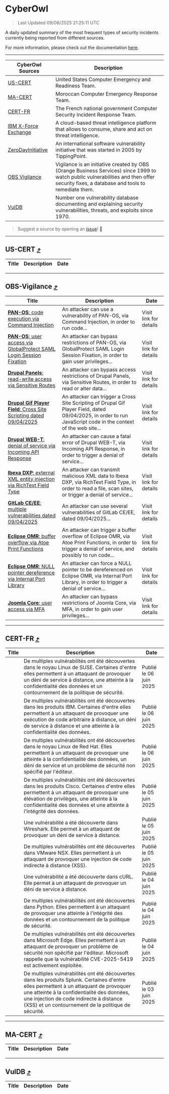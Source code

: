 
 <div id='top'></div>

# CyberOwl

 > Last Updated 09/06/2025 21:25:11 UTC
 
 A daily updated summary of the most frequent types of security incidents currently being reported from different sources.
 
 For more information, please check out the documentation [here](./docs/README.md).
 
 ---
 |CyberOwl Sources|Description|
 |---|---|
 |[US-CERT](#us-cert-arrow_heading_up)|United States Computer Emergency and Readiness Team.|
 |[MA-CERT](#ma-cert-arrow_heading_up)|Moroccan Computer Emergency Response Team.|
 |[CERT-FR](#cert-fr-arrow_heading_up)|The French national government Computer Security Incident Response Team.|
 |[IBM X-Force Exchange](#ibmcloud-arrow_heading_up)|A cloud-based threat intelligence platform that allows to consume, share and act on threat intelligence.|
 |[ZeroDayInitiative](#zerodayinitiative-arrow_heading_up)|An international software vulnerability initiative that was started in 2005 by TippingPoint.|
 |[OBS Vigilance](#obs-vigilance-arrow_heading_up)|Vigilance is an initiative created by OBS (Orange Business Services) since 1999 to watch public vulnerabilities and then offer security fixes, a database and tools to remediate them.|
 |[VulDB](#vuldb-arrow_heading_up)|Number one vulnerability database documenting and explaining security vulnerabilities, threats, and exploits since 1970.|
 
 > Suggest a source by opening an [issue](https://github.com/karimhabush/cyberowl/issues)! :raised_hands:
 ---

## US-CERT [:arrow_heading_up:](#cyberowl)

 |Title|Description|Date|
 |---|---|---|
 
 ---

## OBS-Vigilance [:arrow_heading_up:](#cyberowl)

 |Title|Description|Date|
 |---|---|---|
 |[<a href="https://vigilance.fr/vulnerability/PAN-OS-code-execution-via-Command-Injection-46853" class="noirorange"><b>PAN-OS</b>: code execution via Command Injection</a>](https://vigilance.fr/vulnerability/PAN-OS-code-execution-via-Command-Injection-46853)|An attacker can use a vulnerability of PAN-OS, via Command Injection, in order to run code...|Visit link for details|
 |[<a href="https://vigilance.fr/vulnerability/PAN-OS-user-access-via-GlobalProtect-SAML-Login-Session-Fixation-46852" class="noirorange"><b>PAN-OS</b>: user access via GlobalProtect SAML Login Session Fixation</a>](https://vigilance.fr/vulnerability/PAN-OS-user-access-via-GlobalProtect-SAML-Login-Session-Fixation-46852)|An attacker can bypass restrictions of PAN-OS, via GlobalProtect SAML Login Session Fixation, in order to gain user privileges...|Visit link for details|
 |[<a href="https://vigilance.fr/vulnerability/Drupal-Panels-read-write-access-via-Sensitive-Routes-46847" class="noirorange"><b>Drupal Panels</b>: read-write access via Sensitive Routes</a>](https://vigilance.fr/vulnerability/Drupal-Panels-read-write-access-via-Sensitive-Routes-46847)|An attacker can bypass access restrictions of Drupal Panels, via Sensitive Routes, in order to read or alter data...|Visit link for details|
 |[<a href="https://vigilance.fr/vulnerability/Drupal-Gif-Player-Field-Cross-Site-Scripting-dated-09-04-2025-46846" class="noirorange"><b>Drupal Gif Player Field</b>: Cross Site Scripting dated 09/04/2025</a>](https://vigilance.fr/vulnerability/Drupal-Gif-Player-Field-Cross-Site-Scripting-dated-09-04-2025-46846)|An attacker can trigger a Cross Site Scripting of Drupal Gif Player Field, dated 09/04/2025, in order to run JavaScript code in the context of the web site...|Visit link for details|
 |[<a href="https://vigilance.fr/vulnerability/Drupal-WEB-T-denial-of-service-via-Incoming-API-Response-46844" class="noirorange"><b>Drupal WEB-T</b>: denial of service via Incoming API Response</a>](https://vigilance.fr/vulnerability/Drupal-WEB-T-denial-of-service-via-Incoming-API-Response-46844)|An attacker can cause a fatal error of Drupal WEB-T, via Incoming API Response, in order to trigger a denial of service...|Visit link for details|
 |[<a href="https://vigilance.fr/vulnerability/Ibexa-DXP-external-XML-entity-injection-via-RichText-Field-Type-46842" class="noirorange"><b>Ibexa DXP</b>: external XML entity injection via RichText Field Type</a>](https://vigilance.fr/vulnerability/Ibexa-DXP-external-XML-entity-injection-via-RichText-Field-Type-46842)|An attacker can transmit malicious XML data to Ibexa DXP, via RichText Field Type, in order to read a file, scan sites, or trigger a denial of service...|Visit link for details|
 |[<a href="https://vigilance.fr/vulnerability/GitLab-CE-EE-multiple-vulnerabilities-dated-09-04-2025-46841" class="noirorange"><b>GitLab CE/EE</b>: multiple vulnerabilities dated 09/04/2025</a>](https://vigilance.fr/vulnerability/GitLab-CE-EE-multiple-vulnerabilities-dated-09-04-2025-46841)|An attacker can use several vulnerabilities of GitLab CE/EE, dated 09/04/2025...|Visit link for details|
 |[<a href="https://vigilance.fr/vulnerability/Eclipse-OMR-buffer-overflow-via-Atoe-Print-Functions-46840" class="noirorange"><b>Eclipse OMR</b>: buffer overflow via Atoe Print Functions</a>](https://vigilance.fr/vulnerability/Eclipse-OMR-buffer-overflow-via-Atoe-Print-Functions-46840)|An attacker can trigger a buffer overflow of Eclipse OMR, via Atoe Print Functions, in order to trigger a denial of service, and possibly to run code...|Visit link for details|
 |[<a href="https://vigilance.fr/vulnerability/Eclipse-OMR-NULL-pointer-dereference-via-Internal-Port-Library-46839" class="noirorange"><b>Eclipse OMR</b>: NULL pointer dereference via Internal Port Library</a>](https://vigilance.fr/vulnerability/Eclipse-OMR-NULL-pointer-dereference-via-Internal-Port-Library-46839)|An attacker can force a NULL pointer to be dereferenced on Eclipse OMR, via Internal Port Library, in order to trigger a denial of service...|Visit link for details|
 |[<a href="https://vigilance.fr/vulnerability/Joomla-Core-user-access-via-MFA-46837" class="noirorange"><b>Joomla Core</b>: user access via MFA</a>](https://vigilance.fr/vulnerability/Joomla-Core-user-access-via-MFA-46837)|An attacker can bypass restrictions of Joomla Core, via MFA, in order to gain user privileges...|Visit link for details|
 
 ---

## CERT-FR [:arrow_heading_up:](#cyberowl)

 |Title|Description|Date|
 |---|---|---|
 |[](https://www.cert.ssi.gouv.fr/avis/CERTFR-2025-AVI-0482/)|De multiples vulnérabilités ont été découvertes dans le noyau Linux de SUSE. Certaines d'entre elles permettent à un attaquant de provoquer un déni de service à distance, une atteinte à la confidentialité des données et un contournement de la politique de sécurité.|Publié le 06 juin 2025|
 |[](https://www.cert.ssi.gouv.fr/avis/CERTFR-2025-AVI-0481/)|De multiples vulnérabilités ont été découvertes dans les produits IBM. Certaines d'entre elles permettent à un attaquant de provoquer une exécution de code arbitraire à distance, un déni de service à distance et une atteinte à la confidentialité des données.|Publié le 06 juin 2025|
 |[](https://www.cert.ssi.gouv.fr/avis/CERTFR-2025-AVI-0480/)|De multiples vulnérabilités ont été découvertes dans le noyau Linux de Red Hat. Elles permettent à un attaquant de provoquer une atteinte à la confidentialité des données, un déni de service et un problème de sécurité non spécifié par l'éditeur.|Publié le 06 juin 2025|
 |[](https://www.cert.ssi.gouv.fr/avis/CERTFR-2025-AVI-0479/)|De multiples vulnérabilités ont été découvertes dans les produits Cisco. Certaines d'entre elles permettent à un attaquant de provoquer une élévation de privilèges, une atteinte à la confidentialité des données et une atteinte à l'intégrité des données.|Publié le 05 juin 2025|
 |[](https://www.cert.ssi.gouv.fr/avis/CERTFR-2025-AVI-0478/)|Une vulnérabilité a été découverte dans Wireshark. Elle permet à un attaquant de provoquer un déni de service à distance.|Publié le 05 juin 2025|
 |[](https://www.cert.ssi.gouv.fr/avis/CERTFR-2025-AVI-0477/)|De multiples vulnérabilités ont été découvertes dans VMware NSX. Elles permettent à un attaquant de provoquer une injection de code indirecte à distance (XSS).|Publié le 05 juin 2025|
 |[](https://www.cert.ssi.gouv.fr/avis/CERTFR-2025-AVI-0476/)|Une vulnérabilité a été découverte dans cURL. Elle permet à un attaquant de provoquer un déni de service à distance.|Publié le 04 juin 2025|
 |[](https://www.cert.ssi.gouv.fr/avis/CERTFR-2025-AVI-0475/)|De multiples vulnérabilités ont été découvertes dans Python. Elles permettent à un attaquant de provoquer une atteinte à l'intégrité des données et un contournement de la politique de sécurité.|Publié le 04 juin 2025|
 |[](https://www.cert.ssi.gouv.fr/avis/CERTFR-2025-AVI-0474/)|De multiples vulnérabilités ont été découvertes dans Microsoft Edge. Elles permettent à un attaquant de provoquer un problème de sécurité non spécifié par l'éditeur. Microsoft rappelle que la vulnérabilité CVE-2025-5419 est activement exploitée.|Publié le 04 juin 2025|
 |[](https://www.cert.ssi.gouv.fr/avis/CERTFR-2025-AVI-0473/)|De multiples vulnérabilités ont été découvertes dans les produits Splunk. Certaines d'entre elles permettent à un attaquant de provoquer une atteinte à la confidentialité des données, une injection de code indirecte à distance (XSS) et un contournement de la politique de sécurité.|Publié le 03 juin 2025|
 
 ---

## MA-CERT [:arrow_heading_up:](#cyberowl)

 |Title|Description|Date|
 |---|---|---|
 
 ---

## VulDB [:arrow_heading_up:](#cyberowl)

 |Title|Description|Date|
 |---|---|---|
 